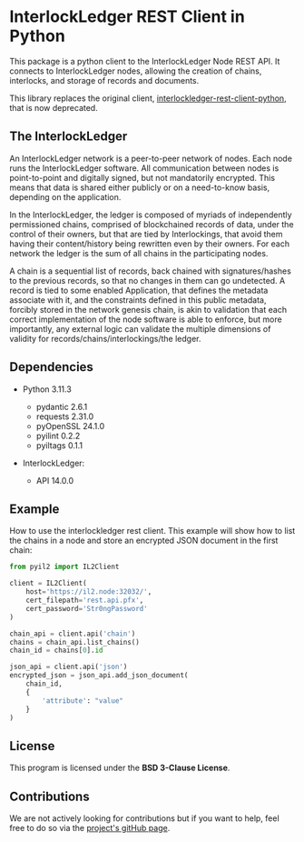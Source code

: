 # InterlockLedger REST Client in Python

This package is a python client to the InterlockLedger Node REST API. It connects to InterlockLedger nodes, allowing the creation of chains, interlocks, and storage of records and documents.

This library replaces the original client, 
[interlockledger-rest-client-python](https://github.com/interlockledger/interlockledger-rest-client-python),
that is now deprecated.

## The InterlockLedger

An InterlockLedger network is a peer-to-peer network of nodes. Each node runs the InterlockLedger software. All communication between nodes is point-to-point and digitally signed, but not mandatorily encrypted. This means that data is shared either publicly or on a need-to-know basis, depending on the application.

In the InterlockLedger, the ledger is composed of myriads of independently permissioned chains, comprised of blockchained records of data, under the control of their owners, but that are tied by Interlockings, that avoid them having their content/history being rewritten even by their owners. For each network the ledger is the sum of all chains in the participating nodes.

A chain is a sequential list of records, back chained with signatures/hashes to the previous records, so that no changes in them can go undetected. A record is tied to some enabled Application, that defines the metadata associate with it, and the constraints defined in this public metadata, forcibly stored in the network genesis chain, is akin to validation that each correct implementation of the node software is able to enforce, but more
importantly, any external logic can validate the multiple dimensions of validity for records/chains/interlockings/the ledger.

## Dependencies

-   Python 3.11.3

    -   pydantic 2.6.1
    -   requests 2.31.0
    -   pyOpenSSL 24.1.0
    -   pyilint 0.2.2
    -   pyiltags 0.1.1

-   InterlockLedger:
    -   API 14.0.0

## Example

How to use the interlockledger rest client. This example will show how to list the chains in a node and store an encrypted JSON document in the first chain:

```python
from pyil2 import IL2Client

client = IL2Client(
    host='https://il2.node:32032/',
    cert_filepath='rest.api.pfx',
    cert_password='Str0ngPassword'
)

chain_api = client.api('chain')
chains = chain_api.list_chains()
chain_id = chains[0].id

json_api = client.api('json')
encrypted_json = json_api.add_json_document(
    chain_id,
    {
        'attribute': "value"
    }
)
```

## License

This program is licensed under the **BSD 3-Clause License**.

## Contributions

We are not actively looking for contributions but if you want to help, feel free
to do so via the [project's gitHub page](https://github.com/interlockledger/py-interlockledger-rest-client).

